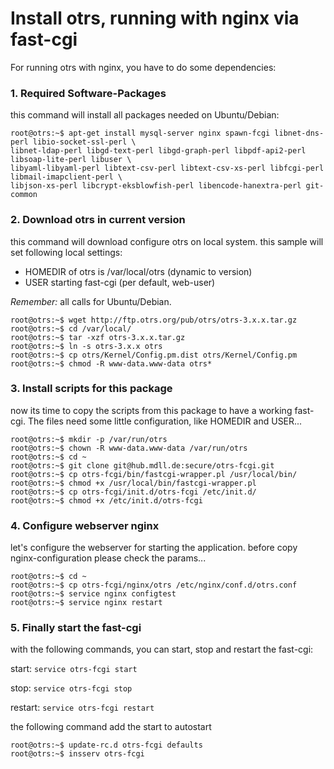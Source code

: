 Install otrs, running with nginx via fast-cgi
=============================================
For running otrs with nginx, you have to do some dependencies:

### 1. Required Software-Packages

this command will install all packages needed on Ubuntu/Debian:

	root@otrs:~$ apt-get install mysql-server nginx spawn-fcgi libnet-dns-perl libio-socket-ssl-perl \
	libnet-ldap-perl libgd-text-perl libgd-graph-perl libpdf-api2-perl libsoap-lite-perl libuser \
	libyaml-libyaml-perl libtext-csv-perl libtext-csv-xs-perl libfcgi-perl libmail-imapclient-perl \
	libjson-xs-perl libcrypt-eksblowfish-perl libencode-hanextra-perl git-common

### 2. Download otrs in current version

this command will download configure otrs on local system. this sample will set following local settings:

- HOMEDIR of otrs is /var/local/otrs (dynamic to version)
- USER starting fast-cgi (per default, web-user)

*Remember:* all calls for Ubuntu/Debian.

	root@otrs:~$ wget http://ftp.otrs.org/pub/otrs/otrs-3.x.x.tar.gz
	root@otrs:~$ cd /var/local/
	root@otrs:~$ tar -xzf otrs-3.x.x.tar.gz
	root@otrs:~$ ln -s otrs-3.x.x otrs
	root@otrs:~$ cp otrs/Kernel/Config.pm.dist otrs/Kernel/Config.pm
	root@otrs:~$ chmod -R www-data.www-data otrs*

### 3. Install scripts for this package

now its time to copy the scripts from this package to have a working fast-cgi. The files need some little
configuration, like HOMEDIR and USER...

	root@otrs:~$ mkdir -p /var/run/otrs
	root@otrs:~$ chown -R www-data.www-data /var/run/otrs
	root@otrs:~$ cd ~
	root@otrs:~$ git clone git@hub.mdll.de:secure/otrs-fcgi.git
	root@otrs:~$ cp otrs-fcgi/bin/fastcgi-wrapper.pl /usr/local/bin/
	root@otrs:~$ chmod +x /usr/local/bin/fastcgi-wrapper.pl
	root@otrs:~$ cp otrs-fcgi/init.d/otrs-fcgi /etc/init.d/
	root@otrs:~$ chmod +x /etc/init.d/otrs-fcgi
	
### 4. Configure webserver nginx

let's configure the webserver for starting the application. before copy nginx-configuration please check the
params...


	root@otrs:~$ cd ~
	root@otrs:~$ cp otrs-fcgi/nginx/otrs /etc/nginx/conf.d/otrs.conf
	root@otrs:~$ service nginx configtest
	root@otrs:~$ service nginx restart
	
### 5. Finally start the fast-cgi

with the following commands, you can start, stop and restart the fast-cgi:

start:
``
service otrs-fcgi start
``

stop:
``
service otrs-fcgi stop
``

restart:
``
service otrs-fcgi restart
``

the following command add the start to autostart

	root@otrs:~$ update-rc.d otrs-fcgi defaults
	root@otrs:~$ insserv otrs-fcgi
